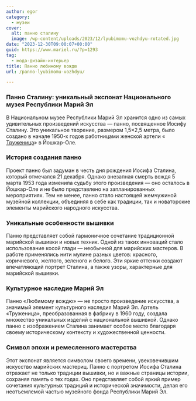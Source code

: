 ```yaml
---
author: egor
category:
  - музеи
cover:
  alt: панно сталину
  image: /wp-content/uploads/2023/12/lyubimomu-vozhdyu-rotated.jpg
date: "2023-12-30T09:00:07+00:00"
guid: https://www.mariel.ru/?p=1293
tag:
  - мода-дизайн-интерьер
title: Панно любимому вождю
url: /panno-lyubimomu-vozhdyu/

---
```

### Панно Сталину: уникальный экспонат Национального музея Республики Марий Эл

В Национальном музее Республики Марий Эл хранится одно из самых удивительных произведений искусства — панно, посвященное Иосифу Сталину. Это уникальное творение, размером 1,5×2,5 метра, было создано в начале 1950-х годов работницами женской артели « [Труженица](/fabrika-strochevyshityh-izdelij-truzhenicza/)» в Йошкар-Оле.

### История создания панно

Проект панно был задуман в честь дня рождения Иосифа Сталина, который отмечался 21 декабря. Однако внезапная смерть вождя 5 марта 1953 года изменила судьбу этого произведения — оно осталось в Йошкар-Оле и не было представлено на запланированных мероприятиях. Тем не менее, панно стало настоящей жемчужиной музейной коллекции, объединяя в себе как традиции, так и новаторские элементы марийского народного искусства.

### Уникальные особенности вышивки

Панно представляет собой гармоничное сочетание традиционной марийской вышивки и новых техник. Одной из таких инноваций стало использование косой глади — необычной для марийских мастеров. В работе применялись нити мулине разных цветов: красного, коричневого, желтого, зеленого и белого. Эти яркие оттенки создают впечатляющий портрет Сталина, а также узоры, характерные для марийской вышивки.

### Культурное наследие Марий Эл

Панно «Любимому вождю» — не просто произведение искусства, а значимый элемент культурного наследия Марий Эл. Артель «Труженица», преобразованная в фабрику в 1960 году, создала множество уникальных изделий с национальной вышивкой. Однако панно с изображением Сталина занимает особое место благодаря своему историческому контексту и художественной ценности.

### Символ эпохи и ремесленного мастерства

Этот экспонат является символом своего времени, увековечившим искусство марийских мастериц. Панно с портретом Иосифа Сталина отражает не только традиции вышивки, но и важные страницы истории, сохраняя память о тех годах. Оно представляет собой яркий пример сочетания культурных традиций и исторической значимости, делая его неотъемлемой частью музейного фонда Республики Марий Эл.
